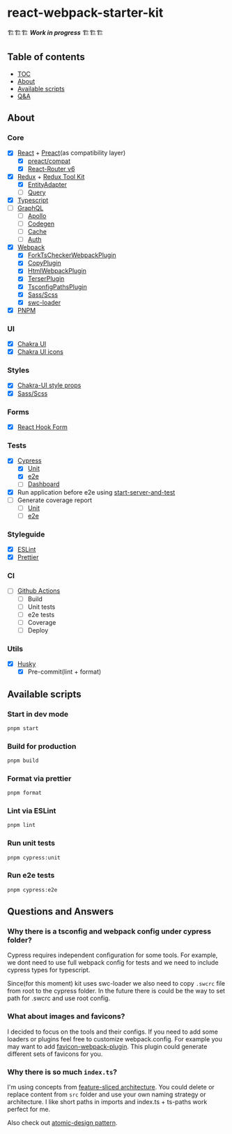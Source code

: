 # react-webpack-starter-kit

🏗🏗🏗 **_Work in progress_** 🏗🏗🏗

## Table of contents

- [TOC](#table-of-contents)
- [About](#about)
- [Available scripts](#available-scripts)
- [Q&A](#questions-and-answers)

## About

### Core

- [x] [React](https://reactjs.org/) + [Preact](https://preactjs.com/)(as compatibility layer)
  - [x] [preact/compat](https://preactjs.com/guide/v10/switching-to-preact)
  - [x] [React-Router v6](https://reactrouterdotcom.fly.dev/docs/en/v6)
- [x] [Redux](https://redux.js.org/) + [Redux Tool Kit](https://redux-toolkit.js.org/)
  - [x] [EntityAdapter](https://redux-toolkit.js.org/api/createEntityAdapter#overview)
  - [ ] [Query](https://redux-toolkit.js.org/rtk-query/overview)
- [x] [Typescript](https://www.typescriptlang.org/)
- [ ] [GraphQL](https://graphql.org/)
  - [ ] [Apollo](https://www.apollographql.com/)
  - [ ] [Codegen](https://www.graphql-code-generator.com/)
  - [ ] [Cache](https://www.apollographql.com/docs/react/caching/overview/)
  - [ ] [Auth](https://www.apollographql.com/docs/apollo-server/security/authentication/)
- [x] [Webpack](https://webpack.js.org/)
  - [x] [ForkTsCheckerWebpackPlugin](https://github.com/TypeStrong/fork-ts-checker-webpack-plugin)
  - [x] [CopyPlugin](https://webpack.js.org/plugins/copy-webpack-plugin/)
  - [x] [HtmlWebpackPlugin](https://webpack.js.org/plugins/html-webpack-plugin/)
  - [x] [TerserPlugin](https://webpack.js.org/plugins/terser-webpack-plugin/)
  - [x] [TsconfigPathsPlugin](https://github.com/dividab/tsconfig-paths-webpack-plugin)
  - [x] [Sass/Scss](https://webpack.js.org/loaders/sass-loader/)
  - [x] [swc-loader](https://github.com/swc-project/swc-loader)
- [x] [PNPM](https://pnpm.io/)

### UI

- [x] [Chakra UI](https://chakra-ui.com/)
- [x] [Chakra UI icons](https://chakra-ui.com/docs/media-and-icons/icon#all-icons)

### Styles

- [x] [Chakra-UI style props](https://chakra-ui.com/docs/features/style-props)
- [x] [Sass/Scss](https://sass-lang.com/)

### Forms

- [x] [React Hook Form](https://react-hook-form.com/)

### Tests

- [x] [Cypress](https://www.cypress.io/)
  - [x] [Unit](https://docs.cypress.io/guides/component-testing/introduction#What-is-Component-Testing)
  - [x] [e2e](https://docs.cypress.io/examples/examples/workshop#End-to-end-Testing-with-Cypress-io)
  - [ ] [Dashboard](https://docs.cypress.io/faq/questions/dashboard-faq)
- [x] Run application before e2e using [start-server-and-test](https://www.npmjs.com/package/start-server-and-test)
- [ ] Generate coverage report
  - [ ] [Unit](https://docs.cypress.io/guides/tooling/code-coverage)
  - [ ] [e2e](https://docs.cypress.io/guides/tooling/code-coverage#E2E-code-coverage)

### Styleguide

- [x] [ESLint](https://eslint.org/)
- [x] [Prettier](https://prettier.io/)

### CI

- [ ] [Github Actions](https://docs.github.com/en/actions)
  - [ ] Build
  - [ ] Unit tests
  - [ ] e2e tests
  - [ ] Coverage
  - [ ] Deploy

### Utils

- [x] [Husky](https://typicode.github.io/husky/#/)
  - [x] Pre-commit(lint + format)

## Available scripts

### Start in dev mode

```bash
pnpm start
```

### Build for production

```bash
pnpm build
```

### Format via prettier

```bash
pnpm format
```

### Lint via ESLint

```bash
pnpm lint
```

### Run unit tests

```bash
pnpm cypress:unit
```

### Run e2e tests

```bash
pnpm cypress:e2e
```

## Questions and Answers

### Why there is a tsconfig and webpack config under cypress folder?

Cypress requires independent configuration for some tools.
For example, we dont need to use full webpack config for tests and we need to include cypress types for typescript.

Since(for this moment) kit uses swc-loader we also need to copy `.swcrc` file from root to the cypress folder.
In the future there is could be the way to set path for .swcrc and use root config.

### What about images and favicons?

I decided to focus on the tools and their configs. If you need to add some loaders or plugins feel free to customize webpack.config. For example you may want to add [favicon-webpack-plugin](https://github.com/jantimon/favicons-webpack-plugin). This plugin could generate different sets of favicons for you.

### Why there is so much `index.ts`?

I'm using concepts from [feature-sliced architecture](https://github.com/feature-sliced). You could delete or replace content from `src` folder and use your own naming strategy or architecture. I like short paths in imports and index.ts + ts-paths work perfect for me.

Also check out [atomic-design pattern](https://bradfrost.com/blog/post/atomic-web-design/).
